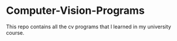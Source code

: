 # Computer-Vision-Programs
This repo contains all the cv programs that I learned in my university course.
